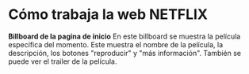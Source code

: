 # Cómo trabaja la web NETFLIX

**Billboard de la pagina de inicio**
En este billboard se muestra la película específica del momento. Este muestra el nombre de la película, la descripción, los botones "reproducir" y "más información". También se puede ver el trailer de la película.